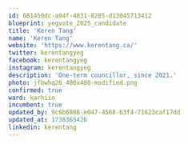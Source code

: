 ```yaml
---
id: 681450dc-a94f-4831-8285-d13045713412
blueprint: yegvote_2025_candidate
title: 'Keren Tang'
name: 'Keren Tang'
website: 'https://www.kerentang.ca/'
twitter: kerentangyeg
facebook: kerentangyeg
instagram: kerentangyeg
description: 'One-term councillor, since 2021.'
photo: jfbwhq26_400x400-modified.png
confirmed: true
ward: karhiio
incumbent: true
updated_by: 9c6b6866-e047-4568-b3f4-71623caf17dd
updated_at: 1738365426
linkedin: kerentang
---
```

